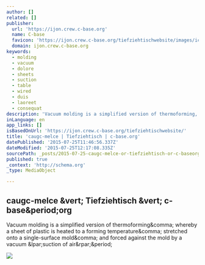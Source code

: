 ```yaml
---
author: []
related: []
publisher:
  url: 'https://ijon.crew.c-base.org'
  name: C-base
  favicon: 'https://ijon.crew.c-base.org/tiefziehtischwebsite/images/ico/favicon.ico'
  domain: ijon.crew.c-base.org
keywords:
  - molding
  - vacuum
  - dolore
  - sheets
  - suction
  - table
  - wired
  - duis
  - laoreet
  - consequat
description: 'Vacuum molding is a simplified version of thermoforming, whereby a sheet of plastic is heated to a forming temperature, stretched onto a single-surface mold, and forced against the mold by a vacuum (suction of air).'
inLanguage: en
app_links: []
isBasedOnUrl: 'https://ijon.crew.c-base.org/tiefziehtischwebsite/'
title: 'caugc-melce | Tiefziehtisch | c-base.org'
datePublished: '2015-07-25T11:46:56.337Z'
dateModified: '2015-07-25T12:17:08.335Z'
sourcePath: _posts/2015-07-25-caugc-melce-or-tiefziehtisch-or-c-baseorg.md
published: true
_context: 'http://schema.org'
_type: MediaObject

---
```

<article style=""><h1>caugc-melce &amp;vert; Tiefziehtisch &amp;vert; c-base&amp;period;org</h1><p>Vacuum molding is a simplified version of thermoforming&amp;comma; whereby a sheet of plastic is heated to a forming temperature&amp;comma; stretched onto a single-surface mold&amp;comma; and forced against the mold by a vacuum &amp;lpar;suction of air&amp;rpar;&amp;period;</p><img src="https://ijon.crew.c-base.org/tiefziehtischwebsite/images/Slider03.png" /></article>